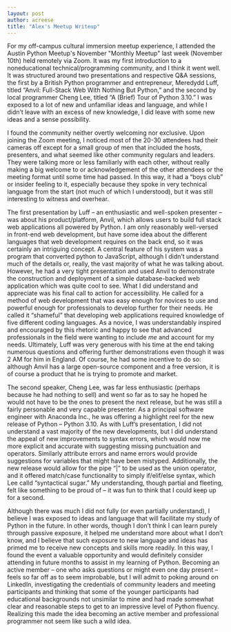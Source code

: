 ```yaml
---
layout: post
author: acreese
title: "Alex's Meetup Writeup"
---
```


For my off-campus cultural immersion meetup experience, I attended the Austin Python Meetup's November "Monthly Meetup" last week (November 10th) held remotely via Zoom. It was my first introduction to a noneducational technical/programming community, and I think it went well. It was structured around two presentations and respective Q&A sessions, the first by a British Python programmer and entrepreneur, Meredydd Luff, titled “Anvil: Full-Stack Web With Nothing But Python,” and the second by local programmer Cheng Lee, titled “A (Brief) Tour of Python 3.10.” I was exposed to a lot of new and unfamiliar ideas and language, and while I didn’t leave with an excess of new knowledge, I did leave with some new ideas and a sense possibility. 

I found the community neither overtly welcoming nor exclusive. Upon joining the Zoom meeting, I noticed most of the 20-30 attendees had their cameras off except for a small group of men that included the hosts, presenters, and what seemed like other community regulars and leaders. They were talking more or less familiarly with each other, without really making a big welcome to or acknowledgement of the other attendees or the meeting format until some time had passed. In this way, it had a “boys club” or insider feeling to it, especially because they spoke in very technical language from the start (not much of which I understood), but it was still interesting to witness and overhear. 

The first presentation by Luff – an enthusiastic and well-spoken presenter – was about his product/platform, Anvil, which allows users to build full stack web applications all powered by Python. I am only reasonably well-versed in front-end web development, but have some idea about the different languages that web development requires on the back end, so it was certainly an intriguing concept. A central feature of his system was a program that converted python to JavaScript, although I didn’t understand much of the details or, really, the vast majority of what he was talking about. However, he had a very tight presentation and used Anvil to demonstrate the construction and deployment of a simple database-backed web application which was quite cool to see. What I did understand and appreciate was his final call to action for accessibility. He called for a method of web development that was easy enough for novices to use and powerful enough for professionals to develop further for their needs. He called it “shameful” that developing web applications required knowledge of five different coding languages. As a novice, I was understandably inspired and encouraged by this rhetoric and happy to see that advanced professionals in the field were wanting to include *me* and account for my needs. Ultimately, Luff was very generous with his time at the end taking numerous questions and offering further demonstrations even though it was 2 AM for him in England. Of course, he had some incentive to do so: although Anvil has a large open-source component and a free version, it is of course a product that he is trying to promote and market. 

The second speaker, Cheng Lee, was far less enthusiastic (perhaps because he had nothing to sell) and went so far as to say he hoped he would not have to be the ones to present the next release, but he was still a fairly personable and very capable presenter. As a principal software engineer with Anaconda Inc., he was offering a highlight reel for the new release of Python – Python 3.10. As with Luff’s presentation, I did not understand a vast majority of the new developments, but I did understand the appeal of new improvements to syntax errors, which would now me more explicit and accurate with suggesting missing punctuation and operators. Similarly attribute errors and name errors would provide suggestions for variables that might have been mistyped. Additionally, the new release would allow for the pipe “|” to be used as the union operator, and it offered match/case functionality to simply if/elif/else syntax, which Lee calld “syntactical sugar.” My understanding, though partial and fleeting, felt like something to be proud of – it was fun to think that I could keep up for a second. 

Although there was much I did not fully (or even partially understand), I believe I was exposed to ideas and language that will facilitate my study of Python in the future. In other words, though I don’t think I can learn purely through passive exposure, it helped me understand more about what I don’t know, and I believe that such exposure to new language and ideas has primed me to receive new concepts and skills more readily. In this way, I found the event a valuable opportunity and would definitely consider attending in future months to assist in my learning of Python. Becoming an active member – one who asks questions or might even one day present – feels so far off as to seem improbable, but I will admit to poking around on LinkedIn, investigating the credentials of community leaders and meeting participants and thinking that some of the younger participants had educational backgrounds not unsimilar to mine and had made somewhat clear and reasonable steps to get to an impressive level of Python fluency. Realizing this made the idea becoming an active member and professional programmer not seem like such a wild idea.
